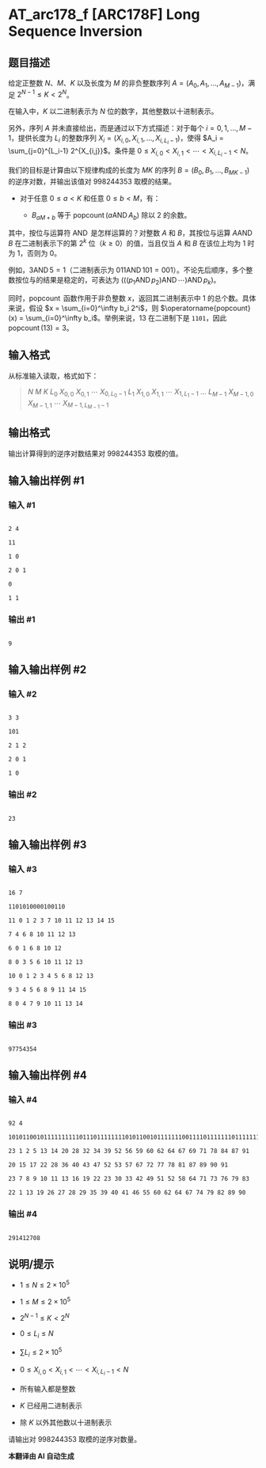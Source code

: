 # AT_arc178_f [ARC178F] Long Sequence Inversion

## 题目描述

给定正整数 $N$、$M$、$K$ 以及长度为 $M$ 的非负整数序列 $A = (A_0, A_1, \dots, A_{M-1})$，满足 $2^{N-1} \leq K < 2^N$。

在输入中，$K$ 以二进制表示为 $N$ 位的数字，其他整数以十进制表示。

另外，序列 $A$ 并未直接给出，而是通过以下方式描述：对于每个 $i=0, 1, \ldots, M-1$，提供长度为 $L_i$ 的整数序列 $X_i = (X_{i,0}, X_{i,1}, \dots, X_{i,L_i-1})$，使得 $A_i = \sum_{j=0}^{L_i-1} 2^{X_{i,j}}$。条件是 $0 \leq X_{i,0} < X_{i,1} < \cdots < X_{i,L_i-1} < N$。

我们的目标是计算由以下规律构成的长度为 $MK$ 的序列 $B = (B_0, B_1, \dots, B_{MK-1})$ 的逆序对数，并输出该值对 $998244353$ 取模的结果。

- 对于任意 $0 \leq a < K$ 和任意 $0 \leq b < M$，有：
  - $B_{aM+b}$ 等于 $\operatorname{popcount}(a \operatorname{AND} A_b)$ 除以 $2$ 的余数。

其中，按位与运算符 $\operatorname{AND}$ 是怎样运算的？对整数 $A$ 和 $B$，其按位与运算 $A \operatorname{AND} B$ 在二进制表示下的第 $2^k$ 位（$k \geq 0$）的值，当且仅当 $A$ 和 $B$ 在该位上均为 $1$ 时为 $1$，否则为 $0$。

例如，$3 \operatorname{AND} 5 = 1$（二进制表示为 $011 \operatorname{AND} 101 = 001$）。不论先后顺序，多个整数按位与的结果是稳定的，可表达为 $(((p_1 \operatorname{AND} p_2) \operatorname{AND} \cdots) \operatorname{AND} p_k)$。

同时，$\operatorname{popcount}$ 函数作用于非负整数 $x$，返回其二进制表示中 $1$ 的总个数。具体来说，假设 $x = \sum_{i=0}^\infty b_i 2^i$，则 $\operatorname{popcount}(x) = \sum_{i=0}^\infty b_i$。举例来说，$13$ 在二进制下是 `1101`，因此 $\operatorname{popcount}(13) = 3$。

## 输入格式

从标准输入读取，格式如下：

> $N$ $M$ $K$ $L_0$ $X_{0,0}$ $X_{0,1}$ $\cdots$ $X_{0,L_0-1}$ $L_1$ $X_{1,0}$ $X_{1,1}$ $\cdots$ $X_{1,L_1-1}$ $\ldots$ $L_{M-1}$ $X_{M-1,0}$ $X_{M-1,1}$ $\cdots$ $X_{M-1,L_{M-1}-1}$

## 输出格式

输出计算得到的逆序对数结果对 $998244353$ 取模的值。

## 输入输出样例 #1

### 输入 #1

```
2 4
11
1 0
2 0 1
0
1 1
```

### 输出 #1

```
9
```

## 输入输出样例 #2

### 输入 #2

```
3 3
101
2 1 2
2 0 1
1 0
```

### 输出 #2

```
23
```

## 输入输出样例 #3

### 输入 #3

```
16 7
1101010000100110
11 0 1 2 3 7 10 11 12 13 14 15
7 4 6 8 10 11 12 13
6 0 1 6 8 10 12
8 0 3 5 6 10 11 12 13
10 0 1 2 3 4 5 6 8 12 13
9 3 4 5 6 8 9 11 14 15
8 0 4 7 9 10 11 13 14
```

### 输出 #3

```
97754354
```

## 输入输出样例 #4

### 输入 #4

```
92 4
10101100101111111111011101111111101011001011111110011110111111101111111110100111100010111011
23 1 2 5 13 14 20 28 32 34 39 52 56 59 60 62 64 67 69 71 78 84 87 91
20 15 17 22 28 36 40 43 47 52 53 57 67 72 77 78 81 87 89 90 91
23 7 8 9 10 11 13 16 19 22 23 30 33 42 49 51 52 58 64 71 73 76 79 83
22 1 13 19 26 27 28 29 35 39 40 41 46 55 60 62 64 67 74 79 82 89 90
```

### 输出 #4

```
291412708
```

## 说明/提示

- $1 \leq N \leq 2 \times 10^5$
- $1 \leq M \leq 2 \times 10^5$
- $2^{N-1} \leq K < 2^N$
- $0 \leq L_i \leq N$
- $\sum L_i \leq 2 \times 10^5$
- $0 \leq X_{i,0} < X_{i,1} < \cdots < X_{i,L_i-1} < N$
- 所有输入都是整数
- $K$ 已经用二进制表示
- 除 $K$ 以外其他数以十进制表示

请输出对 $998244353$ 取模的逆序对数量。

 **本翻译由 AI 自动生成**